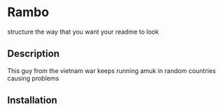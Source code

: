 # Rambo
structure the way that you want your readme to look

## Description

This guy from the vietnam war keeps running amuk in random countries causing problems

## Installation

